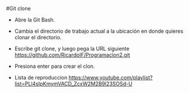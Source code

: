  #Git clone

- Abre la Git Bash.

- Cambia el directorio de trabajo actual a la ubicación en donde quieres clonar el directorio.

- Escribe git clone, y luego pega la URL siguiente https://github.com/RicardoIF/Programacion2.git

- Presiona enter para crear el clon.

- Lista de reproduccion https://www.youtube.com/playlist?list=PLl4sIpKmymVACD_ZcxW2M2B9l23SOSd-U
